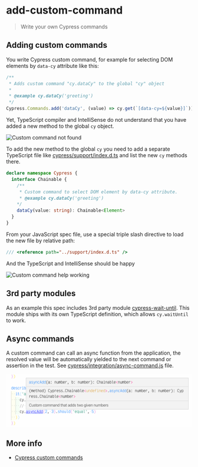 # add-custom-command
> Write your own Cypress commands

## Adding custom commands

You write Cypress custom command, for example for selecting DOM elements by `data-cy` attribute like this:

```js
/**
 * Adds custom command "cy.dataCy" to the global "cy" object
 *
 * @example cy.dataCy('greeting')
 */
Cypress.Commands.add('dataCy', (value) => cy.get(`[data-cy=${value}]`))
```

Yet, TypeScript compiler and IntelliSense do not understand that you have added a new method to the global `cy` object.

![Custom command not found](images/custom-command-not-found.png)

To add the new method to the global `cy` you need to add a separate TypeScript file like [cypress/support/index.d.ts](cypress/support/index.d.ts) and list the new `cy` methods there.

```ts
declare namespace Cypress {
  interface Chainable {
    /**
     * Custom command to select DOM element by data-cy attribute.
     * @example cy.dataCy('greeting')
    */
    dataCy(value: string): Chainable<Element>
  }
}
```

From your JavaScript spec file, use a special triple slash directive to load the new file by relative path:

```js
/// <reference path="../support/index.d.ts" />
```

And the TypeScript and IntelliSense should be happy

![Custom command help working](images/custom-command-found.png)

## 3rd party modules

As an example this spec includes 3rd party module [cypress-wait-until](https://github.com/NoriSte/cypress-wait-until). This module ships with its own TypeScript definition, which allows `cy.waitUntil` to work.

## Async commands

A custom command can call an async function from the application, the resolved value will be automatically yielded to the next command or assertion in the test. See [cypress/integration/async-command.js](cypress/integration/async-command.js) file.

![Async add custom command](images/async-add.png)

## More info

- [Cypress custom commands](https://on.cypress.io/custom-commands)
